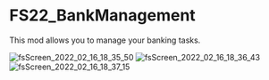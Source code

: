 # FS22_BankManagement
This mod allows you to manage your banking tasks.

![fsScreen_2022_02_16_18_35_50](https://user-images.githubusercontent.com/52820390/154328146-e8a4337b-83a6-45c1-a7b7-d4eef1914813.png)
![fsScreen_2022_02_16_18_36_43](https://user-images.githubusercontent.com/52820390/154328150-700b9ed1-b5f7-4eb7-9896-4411c7d07174.png)
![fsScreen_2022_02_16_18_37_15](https://user-images.githubusercontent.com/52820390/154328160-8aa91325-0fd2-4278-91e9-ec75d61b9e45.png)
